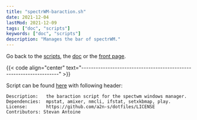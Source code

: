 ```yaml
---
title: "spectrWM-baraction.sh"
date: 2021-12-04
lastMod: 2021-12-09 
tags: ["doc", "scripts"]
keywords: ["doc", "scripts"]
description: "Manages the bar of spectrWM."
---
```

Go back to the [scripts](/public/doc/config/scripts), the [doc](/public/doc/config) or the [front page](/public).  

{{< code align="center" text="--------------------------------------------------------------------" >}}

Script can be found [here](https://github.com/a2n-s/dotfiles/blob/main/scripts/spectrWM-baraction.sh) with following header:
```
Description:   the baraction script for the spectwm windows manager.
Dependencies:  mpstat, amixer, nmcli, ifstat, setxkbmap, play.
License:       https://github.com/a2n-s/dotfiles/LICENSE 
Contributors: Stevan Antoine
```
